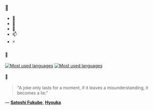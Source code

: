 ### 👋

- 🔭
- 🌱
- 💬
- 📫
- ⚡

#### 🧏

[![Most used languages](https://github-readme-stats-aynah.vercel.app/api/top-langs/?username=aynh&theme=solarized-dark&langs_count=6&layout=compact&hide_title=true)](https://github.com/anuraghazra/github-readme-stats#gh-dark-mode-only)
[![Most used languages](https://github-readme-stats-aynah.vercel.app/api/top-langs/?username=aynh&theme=solarized-light&langs_count=6&layout=compact&hide_title=true)](https://github.com/anuraghazra/github-readme-stats#gh-light-mode-only)

#### 💬

> "A joke only lasts for a moment, if it leaves a misunderstanding, it becomes a lie."

&mdash; [**Satoshi Fukube**](https://myanimelist.net/character.php?q=Satoshi%20Fukube&cat=character), [**Hyouka**](https://myanimelist.net/search/all?q=Hyouka&cat=all)
